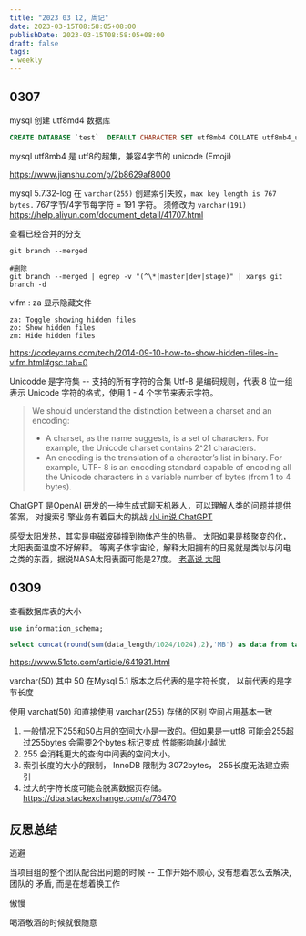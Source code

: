 ```yaml
---
title: "2023 03 12, 周记"
date: 2023-03-15T08:58:05+08:00
publishDate: 2023-03-15T08:58:05+08:00
draft: false
tags:
- weekly
---
```


## 0307

mysql 创建 utf8md4 数据库
``` sql
CREATE DATABASE `test`  DEFAULT CHARACTER SET utf8mb4 COLLATE utf8mb4_unicode_ci ;
```

mysql utf8mb4 是 utf8的超集，兼容4字节的 unicode (Emoji)

https://www.jianshu.com/p/2b8629af8000

mysql 5.7.32-log 在 `varchar(255)` 创建索引失败，`max key length is 767 bytes.` 767字节/4字节每字符 = 191 字符。 须修改为 `varchar(191)` 
https://help.aliyun.com/document_detail/41707.html


查看已经合并的分支
```
git branch --merged

#删除
git branch --merged | egrep -v "(^\*|master|dev|stage)" | xargs git branch -d

```


vifm : za 显示隐藏文件
```
za: Toggle showing hidden files
zo: Show hidden files
zm: Hide hidden files
```
https://codeyarns.com/tech/2014-09-10-how-to-show-hidden-files-in-vifm.html#gsc.tab=0


Unicodde 是字符集 -- 支持的所有字符的合集
Utf-8 是编码规则，代表 8 位一组表示 Unicode 字符的格式，使用 1 - 4 个字节来表示字符。
> We should understand the distinction between a charset and an encoding:
>  - A charset, as the name suggests, is a set of characters. For example, the Unicode charset contains 2^21 characters.
>  - An encoding is the translation of a character’s list in binary. For example, UTF- 8 is an encoding standard capable of encoding all the Unicode characters in a variable number of bytes (from 1 to 4 bytes).


ChatGPT 是OpenAI 研发的一种生成式聊天机器人，可以理解人类的问题并提供答案， 对搜索引擎业务有着巨大的挑战
[小Lin说 ChatGPT](https://youtu.be/zNRvAMJOfAI)

感受太阳发热，其实是电磁波碰撞到物体产生的热量。 太阳如果是核聚变的化，太阳表面温度不好解释。 等离子体宇宙论，解释太阳拥有的日冕就是类似与闪电之类的东西，据说NASA太阳表面可能是27度。
[老高说 太阳](https://youtu.be/Ep803Xiso5E)


## 0309

查看数据库表的大小

``` sql
use information_schema;

select concat(round(sum(data_length/1024/1024),2),'MB') as data from tables where table_schema='database_name' and table_name='table_name'; 
```

https://www.51cto.com/article/641931.html


varchar(50)
其中 50 在Mysql 5.1 版本之后代表的是字符长度， 以前代表的是字节长度


使用 varchat(50) 和直接使用 varchar(255) 存储的区别
空间占用基本一致
1. 一般情况下255和50占用的空间大小是一致的。但如果是一utf8 可能会255超过255bytes 会需要2个bytes 标记变成
性能影响越小越优
1. 255 会消耗更大的查询中间表的空间大小。
2. 索引长度的大小的限制， InnoDB 限制为 3072bytes， 255长度无法建立索引
3. 过大的字符长度可能会脱离数据页存储。
https://dba.stackexchange.com/a/76470


## 反思总结

逃避

当项目组的整个团队配合出问题的时候 -- 工作开始不顺心, 没有想着怎么去解决, 团队的
矛盾, 而是在想着换工作


傲慢

喝酒敬酒的时候就很随意


